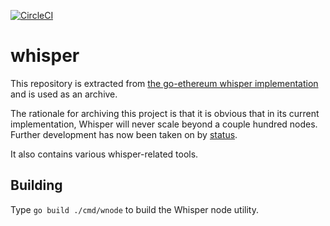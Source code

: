 [![CircleCI](https://circleci.com/gh/ethereum/whisper.svg?style=svg)](https://circleci.com/gh/ethereum/whisper)

# whisper

This repository is extracted from [the go-ethereum whisper implementation](https://github.com/ethereum/go-ethereum) and is used as an archive.

The rationale for archiving this project is that it is obvious that in its current implementation, Whisper will never scale beyond a couple hundred nodes. Further development has now been taken on by [status](https://github.com/waku-org/nwaku/tree/master/waku/v1).

It also contains various whisper-related tools.

## Building

Type `go build ./cmd/wnode` to build the Whisper node utility.
